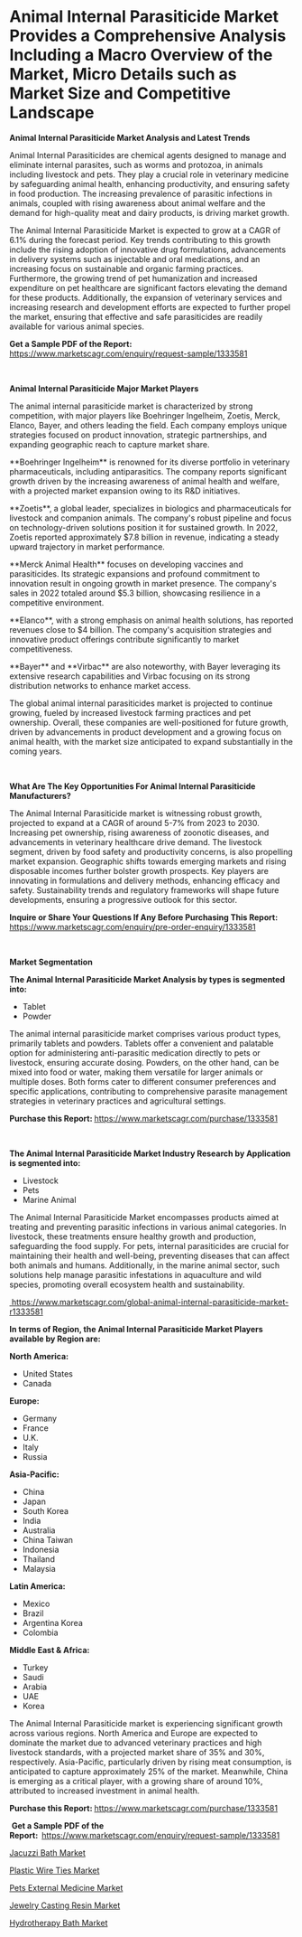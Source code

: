 <p><h1>Animal Internal Parasiticide Market Provides a Comprehensive Analysis Including a Macro Overview of the Market, Micro Details such as Market Size and Competitive Landscape</h1></p><p><strong>Animal Internal Parasiticide Market Analysis and Latest Trends</strong></p>
<p><p>Animal Internal Parasiticides are chemical agents designed to manage and eliminate internal parasites, such as worms and protozoa, in animals including livestock and pets. They play a crucial role in veterinary medicine by safeguarding animal health, enhancing productivity, and ensuring safety in food production. The increasing prevalence of parasitic infections in animals, coupled with rising awareness about animal welfare and the demand for high-quality meat and dairy products, is driving market growth.</p><p>The Animal Internal Parasiticide Market is expected to grow at a CAGR of 6.1% during the forecast period. Key trends contributing to this growth include the rising adoption of innovative drug formulations, advancements in delivery systems such as injectable and oral medications, and an increasing focus on sustainable and organic farming practices. Furthermore, the growing trend of pet humanization and increased expenditure on pet healthcare are significant factors elevating the demand for these products. Additionally, the expansion of veterinary services and increasing research and development efforts are expected to further propel the market, ensuring that effective and safe parasiticides are readily available for various animal species.</p></p>
<p><strong>Get a Sample PDF of the Report:&nbsp;</strong> <a href="https://www.marketscagr.com/enquiry/request-sample/1333581?utm_campaign=1126&utm_medium=2&utm_source=Github&utm_content=ia&utm_term=12122024&utm_id=animal-internal-parasiticide">https://www.marketscagr.com/enquiry/request-sample/1333581</a></p>
<p>&nbsp;</p>
<p><strong>Animal Internal Parasiticide Major Market Players</strong></p>
<p><p>The animal internal parasiticide market is characterized by strong competition, with major players like Boehringer Ingelheim, Zoetis, Merck, Elanco, Bayer, and others leading the field. Each company employs unique strategies focused on product innovation, strategic partnerships, and expanding geographic reach to capture market share.</p><p>**Boehringer Ingelheim** is renowned for its diverse portfolio in veterinary pharmaceuticals, including antiparasitics. The company reports significant growth driven by the increasing awareness of animal health and welfare, with a projected market expansion owing to its R&D initiatives.</p><p>**Zoetis**, a global leader, specializes in biologics and pharmaceuticals for livestock and companion animals. The company's robust pipeline and focus on technology-driven solutions position it for sustained growth. In 2022, Zoetis reported approximately $7.8 billion in revenue, indicating a steady upward trajectory in market performance.</p><p>**Merck Animal Health** focuses on developing vaccines and parasiticides. Its strategic expansions and profound commitment to innovation result in ongoing growth in market presence. The company's sales in 2022 totaled around $5.3 billion, showcasing resilience in a competitive environment.</p><p>**Elanco**, with a strong emphasis on animal health solutions, has reported revenues close to $4 billion. The company's acquisition strategies and innovative product offerings contribute significantly to market competitiveness.</p><p>**Bayer** and **Virbac** are also noteworthy, with Bayer leveraging its extensive research capabilities and Virbac focusing on its strong distribution networks to enhance market access.</p><p>The global animal internal parasiticides market is projected to continue growing, fueled by increased livestock farming practices and pet ownership. Overall, these companies are well-positioned for future growth, driven by advancements in product development and a growing focus on animal health, with the market size anticipated to expand substantially in the coming years.</p></p>
<p>&nbsp;</p>
<p><strong>What Are The Key Opportunities For Animal Internal Parasiticide Manufacturers?</strong></p>
<p><p>The Animal Internal Parasiticide market is witnessing robust growth, projected to expand at a CAGR of around 5-7% from 2023 to 2030. Increasing pet ownership, rising awareness of zoonotic diseases, and advancements in veterinary healthcare drive demand. The livestock segment, driven by food safety and productivity concerns, is also propelling market expansion. Geographic shifts towards emerging markets and rising disposable incomes further bolster growth prospects. Key players are innovating in formulations and delivery methods, enhancing efficacy and safety. Sustainability trends and regulatory frameworks will shape future developments, ensuring a progressive outlook for this sector.</p></p>
<p><strong>Inquire or Share Your Questions If Any Before Purchasing This Report:</strong> <a href="https://www.marketscagr.com/enquiry/pre-order-enquiry/1333581?utm_campaign=1126&utm_medium=2&utm_source=Github&utm_content=ia&utm_term=12122024&utm_id=animal-internal-parasiticide">https://www.marketscagr.com/enquiry/pre-order-enquiry/1333581</a></p>
<p>&nbsp;</p>
<p><strong>Market Segmentation</strong></p>
<p><strong>The Animal Internal Parasiticide Market Analysis by types is segmented into:</strong></p>
<p><ul><li>Tablet</li><li>Powder</li></ul></p>
<p><p>The animal internal parasiticide market comprises various product types, primarily tablets and powders. Tablets offer a convenient and palatable option for administering anti-parasitic medication directly to pets or livestock, ensuring accurate dosing. Powders, on the other hand, can be mixed into food or water, making them versatile for larger animals or multiple doses. Both forms cater to different consumer preferences and specific applications, contributing to comprehensive parasite management strategies in veterinary practices and agricultural settings.</p></p>
<p><strong>Purchase this Report:&nbsp;</strong><a href="https://www.marketscagr.com/purchase/1333581?utm_campaign=1126&utm_medium=2&utm_source=Github&utm_content=ia&utm_term=12122024&utm_id=animal-internal-parasiticide">https://www.marketscagr.com/purchase/1333581</a></p>
<p>&nbsp;</p>
<p><strong>The Animal Internal Parasiticide Market Industry Research by Application is segmented into:</strong></p>
<p><ul><li>Livestock</li><li>Pets</li><li>Marine Animal</li></ul></p>
<p><p>The Animal Internal Parasiticide Market encompasses products aimed at treating and preventing parasitic infections in various animal categories. In livestock, these treatments ensure healthy growth and production, safeguarding the food supply. For pets, internal parasiticides are crucial for maintaining their health and well-being, preventing diseases that can affect both animals and humans. Additionally, in the marine animal sector, such solutions help manage parasitic infestations in aquaculture and wild species, promoting overall ecosystem health and sustainability.</p></p>
<p><a href="https://www.marketscagr.com/global-animal-internal-parasiticide-market-r1333581?utm_campaign=1126&utm_medium=2&utm_source=Github&utm_content=ia&utm_term=12122024&utm_id=animal-internal-parasiticide">&nbsp;https://www.marketscagr.com/global-animal-internal-parasiticide-market-r1333581</a></p>
<p><strong>In terms of Region, the Animal Internal Parasiticide Market Players available by Region are:</strong></p>
<p>
    <p> <strong> North America: </strong>
        <ul>
            <li>United States</li>
            <li>Canada</li>
        </ul>
        </p> 
    <p> <strong> Europe: </strong>
        <ul>
            <li>Germany</li>
            <li>France</li>
            <li>U.K.</li>
            <li>Italy</li>
            <li>Russia</li>
        </ul>
        </p> 
    <p> <strong> Asia-Pacific: </strong>
        <ul>
            <li>China</li>
            <li>Japan</li>
            <li>South Korea</li>
            <li>India</li>
            <li>Australia</li>
            <li>China Taiwan</li>
            <li>Indonesia</li>
            <li>Thailand</li>
            <li>Malaysia</li>
        </ul>
        </p> 
    <p> <strong> Latin America: </strong>
        <ul>
            <li>Mexico</li>
            <li>Brazil</li>
            <li>Argentina Korea</li>
            <li>Colombia</li>
        </ul>
        </p> 
    <p> <strong> Middle East & Africa: </strong>
        <ul>
            <li>Turkey</li>
            <li>Saudi</li>
            <li>Arabia</li>
            <li>UAE</li>
            <li>Korea</li>
        </ul>
    </p>
    </p>
<p><p>The Animal Internal Parasiticide market is experiencing significant growth across various regions. North America and Europe are expected to dominate the market due to advanced veterinary practices and high livestock standards, with a projected market share of 35% and 30%, respectively. Asia-Pacific, particularly driven by rising meat consumption, is anticipated to capture approximately 25% of the market. Meanwhile, China is emerging as a critical player, with a growing share of around 10%, attributed to increased investment in animal health.</p></p>
<p><strong>Purchase this Report: </strong><a href="https://www.marketscagr.com/purchase/1333581?utm_campaign=1126&utm_medium=2&utm_source=Github&utm_content=ia&utm_term=12122024&utm_id=animal-internal-parasiticide">https://www.marketscagr.com/purchase/1333581</a></p>
<p>&nbsp;<strong>Get a Sample PDF of the Report:&nbsp;&nbsp;</strong><a href="https://www.marketscagr.com/enquiry/request-sample/1333581?utm_campaign=1126&utm_medium=2&utm_source=Github&utm_content=ia&utm_term=12122024&utm_id=animal-internal-parasiticide">https://www.marketscagr.com/enquiry/request-sample/1333581</a></p>
<p><strong></strong></p>
<p><p><a href="https://www.linkedin.com/pulse/detailed-report-jacuzzi-bath-market-types-applications-regional-judtf?utm_campaign=1126&utm_medium=2&utm_source=Github&utm_content=ia&utm_term=12122024&utm_id=animal-internal-parasiticide">Jacuzzi Bath Market</a></p><p><a href="https://www.linkedin.com/pulse/expanding-plastic-wire-ties-market-size-projected-cagr-68-from-s1idf?utm_campaign=1126&utm_medium=2&utm_source=Github&utm_content=ia&utm_term=12122024&utm_id=animal-internal-parasiticide">Plastic Wire Ties Market</a></p><p><a href="https://github.com/julyju69/Market-Research-Report-List-5/blob/main/pets-external-medicine-market.md?utm_campaign=1126&utm_medium=2&utm_source=Github&utm_content=ia&utm_term=12122024&utm_id=animal-internal-parasiticide">Pets External Medicine Market</a></p><p><a href="https://www.linkedin.com/pulse/jewelry-casting-resin-market-analysis-report-key-players-overview-ouxjf?utm_campaign=1126&utm_medium=2&utm_source=Github&utm_content=ia&utm_term=12122024&utm_id=animal-internal-parasiticide">Jewelry Casting Resin Market</a></p><p><a href="https://www.linkedin.com/pulse/hydrotherapy-bath-market-deployment-global-opportunities-trends-udrgf?utm_campaign=1126&utm_medium=2&utm_source=Github&utm_content=ia&utm_term=12122024&utm_id=animal-internal-parasiticide">Hydrotherapy Bath Market</a></p></p>